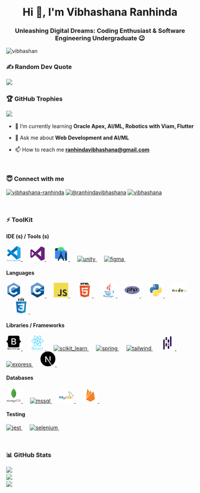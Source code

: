 <h1 align="center">Hi 👋, I'm Vibhashana Ranhinda</h1>
<h3 align="center">Unleashing Digital Dreams: Coding Enthusiast & Software Engineering Undergraduate 😉</h3>

<p align="left"> <img src="https://komarev.com/ghpvc/?username=vibhashan&label=Profile%20views&color=0e75b6&style=flat" alt="vibhashan" /> </p>

### ✍️ Random Dev Quote
![](https://quotes-github-readme.vercel.app/api?type=horizontal&theme=radical)

### 🏆 GitHub Trophies
![](https://github-profile-trophy.vercel.app/?username=vibhashan&theme=algolia&no-frame=false&no-bg=true&margin-w=4)

- 🌱 I’m currently learning **Oracle Apex, AI/ML, Robotics with Viam, Flutter**

- 💬 Ask me about **Web Development and AI/ML**

- 📫 How to reach me **ranhindavibhashana@gmail.com**

<!--<br />--!>

<!--### 😎 Blogs posts --!>
<!-- BLOG-POST-LIST:START -->
<!-- BLOG-POST-LIST:END -->

<br />

<h3 align="left">😇 Connect with me</h3>
<p align="left">
<a href="https://linkedin.com/in/vibhashana-ranhinda-b501a7205" target="blank"><img align="center" src="https://raw.githubusercontent.com/rahuldkjain/github-profile-readme-generator/master/src/images/icons/Social/linked-in-alt.svg" alt="vibhashana-ranhinda" height="25" width="40" /></a>
<a href="https://medium.com/@ranhindavibhashana" target="blank"><img align="center" src="https://raw.githubusercontent.com/rahuldkjain/github-profile-readme-generator/master/src/images/icons/Social/medium.svg" alt="@ranhindavibhashana" height="30" width="40" /></a>
<a href="https://www.hackerrank.com/vibhashana" target="blank"><img align="center" src="https://raw.githubusercontent.com/rahuldkjain/github-profile-readme-generator/master/src/images/icons/Social/hackerrank.svg" alt="vibhashana" height="30" width="40" /></a>
</p>

<br />

<h3 align="left">⚡ ToolKit</h3>
 <h4>IDE (s) / Tools (s) </h4>
 <p align="left">
  <a href="https://code.visualstudio.com/">
    <img src="https://github.com/devicons/devicon/blob/master/icons/vscode/vscode-original-wordmark.svg" alt="vs_code" height="40" />
  </a>&nbsp;&nbsp;&nbsp;&nbsp;
  <a href="https://visualstudio.microsoft.com/">
    <img src="https://github.com/devicons/devicon/blob/master/icons/visualstudio/visualstudio-plain.svg" alt="visual_studio" height="40" />
  </a>&nbsp;&nbsp;&nbsp;&nbsp;
 <a href="https://developer.android.com/studio" target="_blank" rel="noreferrer">
   <img src="https://github.com/devicons/devicon/blob/master/icons/androidstudio/androidstudio-original.svg" alt="android_studio" width="40" height="40"/> 
  </a>&nbsp;&nbsp;&nbsp;&nbsp;
   <a href="https://unity.com/" target="_blank" rel="noreferrer">
     <img src="https://www.vectorlogo.zone/logos/unity3d/unity3d-icon.svg" alt="unity" width="40" height="40"/> 
  </a>&nbsp;&nbsp;&nbsp;&nbsp;
  <a href="https://www.figma.com/" target="_blank" rel="noreferrer">
    <img src="https://www.vectorlogo.zone/logos/figma/figma-icon.svg" alt="figma" width="40" height="40"/> 
  </a>&nbsp;&nbsp;&nbsp;&nbsp;
 </p>
 
<h4>Languages</h4>
<p align="left">
   <a href="https://www.cprogramming.com/" target="_blank" rel="noreferrer"> 
     <img src="https://raw.githubusercontent.com/devicons/devicon/master/icons/c/c-original.svg" alt="c" width="40" height="40"/> 
  </a> &nbsp;&nbsp;&nbsp;&nbsp;
  <a href="https://www.w3schools.com/cpp/" target="_blank" rel="noreferrer"> 
    <img src="https://raw.githubusercontent.com/devicons/devicon/master/icons/cplusplus/cplusplus-original.svg" alt="cplusplus" width="40" height="40"/> 
  </a>&nbsp;&nbsp;&nbsp;&nbsp;
  <a href="https://developer.mozilla.org/en-US/docs/Web/JavaScript" target="_blank" rel="noreferrer"> 
    <img src="https://raw.githubusercontent.com/devicons/devicon/master/icons/javascript/javascript-original.svg" alt="javascript" width="40" height="40"/> 
  </a>&nbsp;&nbsp;&nbsp;&nbsp;
  <a href="https://www.w3.org/html/" target="_blank" rel="noreferrer"> 
    <img src="https://raw.githubusercontent.com/devicons/devicon/master/icons/html5/html5-original-wordmark.svg" alt="html5" width="40" height="40"/>
  </a>&nbsp;&nbsp;&nbsp;&nbsp;
  <a href="https://www.java.com" target="_blank" rel="noreferrer"> 
    <img src="https://raw.githubusercontent.com/devicons/devicon/master/icons/java/java-original.svg" alt="java" width="40" height="40"/>
  </a>&nbsp;&nbsp;&nbsp;&nbsp;
  <a href="https://www.php.net" target="_blank" rel="noreferrer"> 
    <img src="https://raw.githubusercontent.com/devicons/devicon/master/icons/php/php-original.svg" alt="php" width="40" height="40"/>
  </a> &nbsp;&nbsp;&nbsp;&nbsp;
  <a href="https://www.python.org" target="_blank" rel="noreferrer">
    <img src="https://raw.githubusercontent.com/devicons/devicon/master/icons/python/python-original.svg" alt="python" width="40" height="40"/> 
  </a>&nbsp;&nbsp;&nbsp;&nbsp;
  <a href="https://nodejs.org" target="_blank" rel="noreferrer"> 
    <img src="https://raw.githubusercontent.com/devicons/devicon/master/icons/nodejs/nodejs-original-wordmark.svg" alt="nodejs" width="40" height="40"/> 
  </a>&nbsp;&nbsp;&nbsp;&nbsp;
  <a href="https://www.w3schools.com/css/" target="_blank" rel="noreferrer"> 
    <img src="https://raw.githubusercontent.com/devicons/devicon/master/icons/css3/css3-original-wordmark.svg" alt="css3" width="40" height="40"/>
  </a>&nbsp;&nbsp;&nbsp;&nbsp;
</p>

<h4>Libraries / Frameworks</h4>
<p align="left">
  <a href="https://getbootstrap.com" target="_blank" rel="noreferrer">
    <img src="https://raw.githubusercontent.com/devicons/devicon/master/icons/bootstrap/bootstrap-plain-wordmark.svg" alt="bootstrap" width="40" height="40"/>
  </a>&nbsp;&nbsp;&nbsp;&nbsp;
  <a href="https://reactjs.org/" target="_blank" rel="noreferrer"> 
    <img src="https://raw.githubusercontent.com/devicons/devicon/master/icons/react/react-original-wordmark.svg" alt="react" width="40" height="40"/>
  </a>&nbsp;&nbsp;&nbsp;&nbsp;
  <a href="https://scikit-learn.org/" target="_blank" rel="noreferrer"> 
    <img src="https://upload.wikimedia.org/wikipedia/commons/0/05/Scikit_learn_logo_small.svg" alt="scikit_learn" width="40" height="40"/> 
  </a>&nbsp;&nbsp;&nbsp;&nbsp;
  <a href="https://spring.io/" target="_blank" rel="noreferrer"> 
    <img src="https://www.vectorlogo.zone/logos/springio/springio-icon.svg" alt="spring" width="40" height="40"/> 
  </a> &nbsp;&nbsp;&nbsp;&nbsp;
  <a href="https://tailwindcss.com/" target="_blank" rel="noreferrer">
    <img src="https://www.vectorlogo.zone/logos/tailwindcss/tailwindcss-icon.svg" alt="tailwind" width="40" height="40"/>
  </a> &nbsp;&nbsp;&nbsp;&nbsp;
  <a href="https://pandas.pydata.org/" target="_blank" rel="noreferrer"> 
    <img src="https://raw.githubusercontent.com/devicons/devicon/2ae2a900d2f041da66e950e4d48052658d850630/icons/pandas/pandas-original.svg" alt="pandas" width="40" height="40"/>
  </a> &nbsp;&nbsp;&nbsp;&nbsp;
  <a href="https://expressjs.com" target="_blank" rel="noreferrer">
    <img src=https://moldoweb.com/wp-content/uploads/2022/03/6202fcdee5ee8636a145a41b_1234.png" alt="express" width="40" height="40"/> 
  </a>&nbsp;&nbsp;&nbsp;&nbsp;
  <a href="https://nextjs.org/" target="_blank" rel="noreferrer"> 
    <img src="https://github.com/devicons/devicon/blob/master/icons/nextjs/nextjs-original.svg" alt="nextjs" width="40" height="40"/> 
  </a>&nbsp;&nbsp;&nbsp;&nbsp;
 </p>
 
 <h4>Databases</h4>
 <p align="left">
   <a href="https://www.mongodb.com/" target="_blank" rel="noreferrer"> 
     <img src="https://raw.githubusercontent.com/devicons/devicon/master/icons/mongodb/mongodb-original-wordmark.svg" alt="mongodb" width="40" height="40"/> 
  </a> &nbsp;&nbsp;&nbsp;&nbsp;
  <a href="https://www.microsoft.com/en-us/sql-server" target="_blank" rel="noreferrer">
    <img src="https://www.svgrepo.com/show/303229/microsoft-sql-server-logo.svg" alt="mssql" width="40" height="40"/> 
  </a> &nbsp;&nbsp;&nbsp;&nbsp;
  <a href="https://www.mysql.com/" target="_blank" rel="noreferrer"> 
    <img src="https://raw.githubusercontent.com/devicons/devicon/master/icons/mysql/mysql-original-wordmark.svg" alt="mysql" width="40" height="40"/>
  </a>&nbsp;&nbsp;&nbsp;&nbsp;
   <a href="https://www.mysql.com/" target="_blank" rel="noreferrer"> 
    <img src="https://raw.githubusercontent.com/devicons/devicon/master/icons/firebase/firebase-plain.svg" alt="mysql" width="40" height="40"/>
  </a>&nbsp;&nbsp;&nbsp;&nbsp;
 </p>

<h4>Testing</h4>
 <p align="left">
   <a href="https://jestjs.io" target="_blank" rel="noreferrer"> 
     <img src="https://www.vectorlogo.zone/logos/jestjsio/jestjsio-icon.svg" alt="jest" width="40" height="40"/>
   </a>&nbsp;&nbsp;&nbsp;&nbsp;
   <a href="https://www.selenium.dev" target="_blank" rel="noreferrer">
    <img src="https://raw.githubusercontent.com/detain/svg-logos/780f25886640cef088af994181646db2f6b1a3f8/svg/selenium-logo.svg" alt="selenium" width="40" height="40"/> 
   </a> &nbsp;&nbsp;&nbsp;&nbsp;
 </p>
 

 
<br />

### 📊 GitHub Stats
![](https://github-readme-stats.vercel.app/api?username=vibhashan&theme=react&hide_border=false&include_all_commits=true&count_private=true)<br/>
![](https://github-readme-streak-stats.herokuapp.com/?user=vibhashan&theme=react&hide_border=false)<br/>
![](https://github-readme-stats.vercel.app/api/top-langs/?username=vibhashan&theme=react&hide_border=false&include_all_commits=true&count_private=true&layout=compact)


<!-- <p>&nbsp;<img align="center" src="https://github-readme-stats.vercel.app/api?username=vibhashan&show_icons=true&locale=en" alt="vibhashan" /></p> -->
<!-- 
<p><img align="center" src="https://github-readme-streak-stats.herokuapp.com/?user=vibhashan&" alt="vibhashan" /></p> -->
